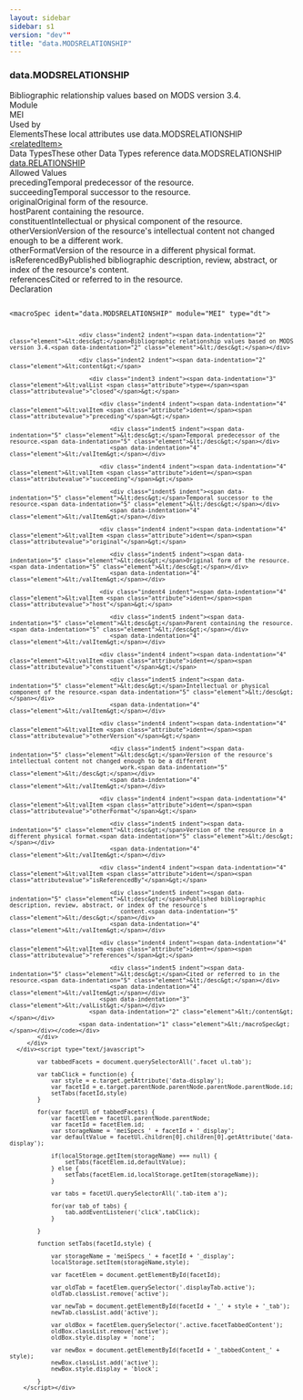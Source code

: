 ```yaml
---
layout: sidebar
sidebar: s1
version: "dev""
title: "data.MODSRELATIONSHIP"
---
```

<div class="specPage">
   <div class="datatypeSpec">
      <h3 id="data.MODSRELATIONSHIP">data.MODSRELATIONSHIP</h3>
      <div class="specs">
         <div class="desc">Bibliographic relationship values based on MODS version 3.4.</div>
         <div class="facet module">
            <div class="label">Module</div>
            <div class="statement text">MEI</div>
         </div>
         <div class="facet usedBy" id="usedBy">
            <div class="label">Used by</div>
            <div class="statement list">
               <div class="classBox dtBox" title="Elements">
                  <div class="classHeading"><label class="classLabel">Elements</label><span class="classDesc">These local attributes use data.MODSRELATIONSHIP</span></div>
                  <div class="classContent"><span class="ident element" data-ident="relatedItem" data-module="MEI.shared" title="(related item) – Contains or references another bibliographic item which is related to the present one."><a class="classLink" href="{{ site.baseurl }}/{{ page.version }}/elements/relateditem.html">&lt;relatedItem&gt;</a></span></div>
               </div>
               <div class="classBox dtBox" title="Data Types">
                  <div class="classHeading"><label class="classLabel">Data Types</label><span class="classDesc">These other Data Types reference data.MODSRELATIONSHIP</span></div>
                  <div class="classContent"><span class="ident datatype" data-ident="data.RELATIONSHIP" data-module="MEI" title="General-purpose relationships"><a class="classLink" href="{{ site.baseurl }}/{{ page.version }}/data-types/data.relationship.html">data.RELATIONSHIP</a></span></div>
               </div>
            </div>
         </div>
         <div class="facet allowedValues" id="allowedValues">
            <div class="label">Allowed Values</div>
            <div class="statement list">
               <div class="dataValueBox" id="preceding"><span class="dataValue ident">preceding</span><span class="dataValue desc">Temporal predecessor of the resource.</span></div>
               <div class="dataValueBox" id="succeeding"><span class="dataValue ident">succeeding</span><span class="dataValue desc">Temporal successor to the resource.</span></div>
               <div class="dataValueBox" id="original"><span class="dataValue ident">original</span><span class="dataValue desc">Original form of the resource.</span></div>
               <div class="dataValueBox" id="host"><span class="dataValue ident">host</span><span class="dataValue desc">Parent containing the resource.</span></div>
               <div class="dataValueBox" id="constituent"><span class="dataValue ident">constituent</span><span class="dataValue desc">Intellectual or physical component of the resource.</span></div>
               <div class="dataValueBox" id="otherVersion"><span class="dataValue ident">otherVersion</span><span class="dataValue desc">Version of the resource's intellectual content not changed enough to be a different
                     work.</span></div>
               <div class="dataValueBox" id="otherFormat"><span class="dataValue ident">otherFormat</span><span class="dataValue desc">Version of the resource in a different physical format.</span></div>
               <div class="dataValueBox" id="isReferencedBy"><span class="dataValue ident">isReferencedBy</span><span class="dataValue desc">Published bibliographic description, review, abstract, or index of the resource's
                     content.</span></div>
               <div class="dataValueBox" id="references"><span class="dataValue ident">references</span><span class="dataValue desc">Cited or referred to in the resource.</span></div>
            </div>
         </div>
         <div class="facet declaration">
            <div class="label">Declaration</div>
            <div class="statement declaration">
               <div class="code" xml:space="preserve" data-lang="ODD"><code>
                     <div class="indent1 indent"><span data-indentation="1" class="element">&lt;macroSpec <span class="attribute">ident=</span><span class="attributevalue">"data.MODSRELATIONSHIP"</span> <span class="attribute">module=</span><span class="attributevalue">"MEI"</span> <span class="attribute">type=</span><span class="attributevalue">"dt"</span>&gt;</span>
                        
                        <div class="indent2 indent"><span data-indentation="2" class="element">&lt;desc&gt;</span>Bibliographic relationship values based on MODS version 3.4.<span data-indentation="2" class="element">&lt;/desc&gt;</span></div>
                        
                        <div class="indent2 indent"><span data-indentation="2" class="element">&lt;content&gt;</span>
                           
                           <div class="indent3 indent"><span data-indentation="3" class="element">&lt;valList <span class="attribute">type=</span><span class="attributevalue">"closed"</span>&gt;</span>
                              
                              <div class="indent4 indent"><span data-indentation="4" class="element">&lt;valItem <span class="attribute">ident=</span><span class="attributevalue">"preceding"</span>&gt;</span>
                                 
                                 <div class="indent5 indent"><span data-indentation="5" class="element">&lt;desc&gt;</span>Temporal predecessor of the resource.<span data-indentation="5" class="element">&lt;/desc&gt;</span></div>
                                 <span data-indentation="4" class="element">&lt;/valItem&gt;</span></div>
                              
                              <div class="indent4 indent"><span data-indentation="4" class="element">&lt;valItem <span class="attribute">ident=</span><span class="attributevalue">"succeeding"</span>&gt;</span>
                                 
                                 <div class="indent5 indent"><span data-indentation="5" class="element">&lt;desc&gt;</span>Temporal successor to the resource.<span data-indentation="5" class="element">&lt;/desc&gt;</span></div>
                                 <span data-indentation="4" class="element">&lt;/valItem&gt;</span></div>
                              
                              <div class="indent4 indent"><span data-indentation="4" class="element">&lt;valItem <span class="attribute">ident=</span><span class="attributevalue">"original"</span>&gt;</span>
                                 
                                 <div class="indent5 indent"><span data-indentation="5" class="element">&lt;desc&gt;</span>Original form of the resource.<span data-indentation="5" class="element">&lt;/desc&gt;</span></div>
                                 <span data-indentation="4" class="element">&lt;/valItem&gt;</span></div>
                              
                              <div class="indent4 indent"><span data-indentation="4" class="element">&lt;valItem <span class="attribute">ident=</span><span class="attributevalue">"host"</span>&gt;</span>
                                 
                                 <div class="indent5 indent"><span data-indentation="5" class="element">&lt;desc&gt;</span>Parent containing the resource.<span data-indentation="5" class="element">&lt;/desc&gt;</span></div>
                                 <span data-indentation="4" class="element">&lt;/valItem&gt;</span></div>
                              
                              <div class="indent4 indent"><span data-indentation="4" class="element">&lt;valItem <span class="attribute">ident=</span><span class="attributevalue">"constituent"</span>&gt;</span>
                                 
                                 <div class="indent5 indent"><span data-indentation="5" class="element">&lt;desc&gt;</span>Intellectual or physical component of the resource.<span data-indentation="5" class="element">&lt;/desc&gt;</span></div>
                                 <span data-indentation="4" class="element">&lt;/valItem&gt;</span></div>
                              
                              <div class="indent4 indent"><span data-indentation="4" class="element">&lt;valItem <span class="attribute">ident=</span><span class="attributevalue">"otherVersion"</span>&gt;</span>
                                 
                                 <div class="indent5 indent"><span data-indentation="5" class="element">&lt;desc&gt;</span>Version of the resource's intellectual content not changed enough to be a different
                                    work.<span data-indentation="5" class="element">&lt;/desc&gt;</span></div>
                                 <span data-indentation="4" class="element">&lt;/valItem&gt;</span></div>
                              
                              <div class="indent4 indent"><span data-indentation="4" class="element">&lt;valItem <span class="attribute">ident=</span><span class="attributevalue">"otherFormat"</span>&gt;</span>
                                 
                                 <div class="indent5 indent"><span data-indentation="5" class="element">&lt;desc&gt;</span>Version of the resource in a different physical format.<span data-indentation="5" class="element">&lt;/desc&gt;</span></div>
                                 <span data-indentation="4" class="element">&lt;/valItem&gt;</span></div>
                              
                              <div class="indent4 indent"><span data-indentation="4" class="element">&lt;valItem <span class="attribute">ident=</span><span class="attributevalue">"isReferencedBy"</span>&gt;</span>
                                 
                                 <div class="indent5 indent"><span data-indentation="5" class="element">&lt;desc&gt;</span>Published bibliographic description, review, abstract, or index of the resource's
                                    content.<span data-indentation="5" class="element">&lt;/desc&gt;</span></div>
                                 <span data-indentation="4" class="element">&lt;/valItem&gt;</span></div>
                              
                              <div class="indent4 indent"><span data-indentation="4" class="element">&lt;valItem <span class="attribute">ident=</span><span class="attributevalue">"references"</span>&gt;</span>
                                 
                                 <div class="indent5 indent"><span data-indentation="5" class="element">&lt;desc&gt;</span>Cited or referred to in the resource.<span data-indentation="5" class="element">&lt;/desc&gt;</span></div>
                                 <span data-indentation="4" class="element">&lt;/valItem&gt;</span></div>
                              <span data-indentation="3" class="element">&lt;/valList&gt;</span></div>
                           <span data-indentation="2" class="element">&lt;/content&gt;</span></div>
                        <span data-indentation="1" class="element">&lt;/macroSpec&gt;</span></div></code></div>
            </div>
         </div>
      </div><script type="text/javascript">
            
            var tabbedFacets = document.querySelectorAll('.facet ul.tab');
            
            var tabClick = function(e) {
                var style = e.target.getAttribute('data-display');
                var facetId = e.target.parentNode.parentNode.parentNode.parentNode.id;
                setTabs(facetId,style)
            }
            
            for(var facetUl of tabbedFacets) {
                var facetElem = facetUl.parentNode.parentNode;
                var facetId = facetElem.id;
                var storageName = 'meiSpecs_' + facetId + '_display';
                var defaultValue = facetUl.children[0].children[0].getAttribute('data-display');
                
                if(localStorage.getItem(storageName) === null) {
                    setTabs(facetElem.id,defaultValue);
                } else {
                    setTabs(facetElem.id,localStorage.getItem(storageName));
                }
                
                var tabs = facetUl.querySelectorAll('.tab-item a');
                
                for(var tab of tabs) {
                    tab.addEventListener('click',tabClick);
                }
                
            }
            
            function setTabs(facetId,style) {
                
                var storageName = 'meiSpecs_' + facetId + '_display';
                localStorage.setItem(storageName,style);
                
                var facetElem = document.getElementById(facetId);
                
                var oldTab = facetElem.querySelector('.displayTab.active');
                oldTab.classList.remove('active');
                
                var newTab = document.getElementById(facetId + '_' + style + '_tab');
                newTab.classList.add('active');
                
                var oldBox = facetElem.querySelector('.active.facetTabbedContent');
                oldBox.classList.remove('active');
                oldBox.style.display = 'none';
                
                var newBox = document.getElementById(facetId + '_tabbedContent_' + style);
                newBox.classList.add('active');
                newBox.style.display = 'block';
                
            }
        </script></div>
</div>